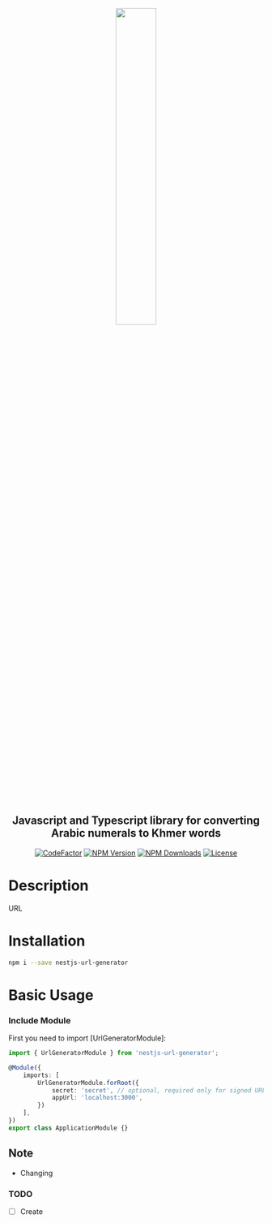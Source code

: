 <p align="center">
  <img width="40%" src="https://user-images.githubusercontent.com/17086745/97110220-8bf2f780-170a-11eb-9bf4-ca38b8d41be9.png" />
</p>

<h2 align="center">Javascript and Typescript library for converting Arabic numerals to Khmer words</h2>

<p align="center">
<a href="https://www.codefactor.io/repository/github/vh13294/nestjs-url-generator"><img src="https://www.codefactor.io/repository/github/vh13294/nestjs-url-generator/badge" alt="CodeFactor" /></a>
<a href="https://www.npmjs.com/package/nestjs-url-generator"><img src="https://img.shields.io/npm/v/nestjs-url-generator.svg?style=flat-square&sanitize=true" alt="NPM Version" /></a>
<a href="https://www.npmjs.com/package/nestjs-url-generator"><img src="https://img.shields.io/npm/dm/nestjs-url-generator.svg?style=flat-square&sanitize=true" alt="NPM Downloads" /></a>
<a href="#"><img src="https://img.shields.io/npm/l/nestjs-url-generator.svg?colorB=black&label=LICENSE&style=flat-square&sanitize=true" alt="License"/></a>

</p>

# Description

URL

# Installation

```bash
npm i --save nestjs-url-generator
```


# Basic Usage

### Include Module

First you need to import [UrlGeneratorModule]:


```ts
import { UrlGeneratorModule } from 'nestjs-url-generator';

@Module({
    imports: [
        UrlGeneratorModule.forRoot({
            secret: 'secret', // optional, required only for signed URL
            appUrl: 'localhost:3000',
        })
    ],
})
export class ApplicationModule {}
```


## Note
- Changing


### TODO
- [ ] Create